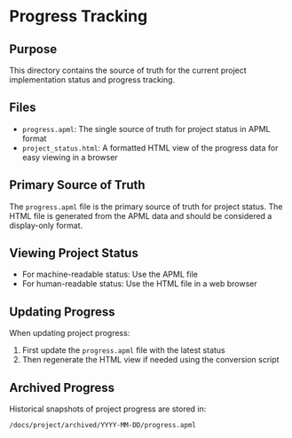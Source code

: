 # Progress Tracking

## Purpose

This directory contains the source of truth for the current project implementation status and progress tracking.

## Files

- `progress.apml`: The single source of truth for project status in APML format
- `project_status.html`: A formatted HTML view of the progress data for easy viewing in a browser

## Primary Source of Truth

The `progress.apml` file is the primary source of truth for project status. The HTML file is generated from the APML data and should be considered a display-only format.

## Viewing Project Status

- For machine-readable status: Use the APML file
- For human-readable status: Use the HTML file in a web browser

## Updating Progress

When updating project progress:
1. First update the `progress.apml` file with the latest status
2. Then regenerate the HTML view if needed using the conversion script

## Archived Progress

Historical snapshots of project progress are stored in:
```
/docs/project/archived/YYYY-MM-DD/progress.apml
```